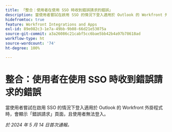```yaml
---
title: 「整合：使用者在使用 SSO 時收到錯誤請求的錯誤」
description: 當使用者嘗試在啟用 SSO 的情況下登入適用於 Outlook 的 Workfront 外掛程式時，會顯示錯誤請求頁面，且使用者無法登入。
hidefromtoc: true
feature: Workfront Integrations and Apps
exl-id: 89e082c3-1e7a-49bb-9b08-66d21e53075a
source-git-commit: a3a26086c21cabf5cc6bae5bb42b4a97b78618ad
workflow-type: ht
source-wordcount: '74'
ht-degree: 100%

---
```


# 整合：使用者在使用 SSO 時收到錯誤請求的錯誤

當使用者嘗試在啟用 SSO 的情況下登入適用於 Outlook 的 Workfront 外掛程式時，會顯示「錯誤請求」頁面，且使用者無法登入。

_於 2024 年 5 月 14 日首次通報。_

